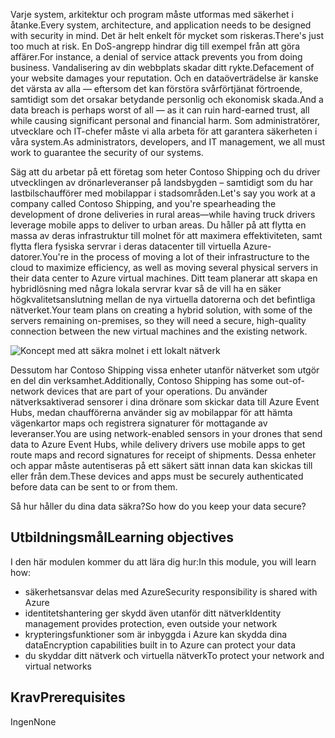 <span data-ttu-id="7444c-101">Varje system, arkitektur och program måste utformas med säkerhet i åtanke.</span><span class="sxs-lookup"><span data-stu-id="7444c-101">Every system, architecture, and application needs to be designed with security in mind.</span></span> <span data-ttu-id="7444c-102">Det är helt enkelt för mycket som riskeras.</span><span class="sxs-lookup"><span data-stu-id="7444c-102">There's just too much at risk.</span></span> <span data-ttu-id="7444c-103">En DoS-angrepp hindrar dig till exempel från att göra affärer.</span><span class="sxs-lookup"><span data-stu-id="7444c-103">For instance, a denial of service attack prevents you from doing business.</span></span> <span data-ttu-id="7444c-104">Vandalisering av din webbplats skadar ditt rykte.</span><span class="sxs-lookup"><span data-stu-id="7444c-104">Defacement of your website damages your reputation.</span></span> <span data-ttu-id="7444c-105">Och en dataöverträdelse är kanske det värsta av alla &mdash; eftersom det kan förstöra svårförtjänat förtroende, samtidigt som det orsakar betydande personlig och ekonomisk skada.</span><span class="sxs-lookup"><span data-stu-id="7444c-105">And a data breach is perhaps worst of all &mdash; as it can ruin hard-earned trust, all while causing significant personal and financial harm.</span></span> <span data-ttu-id="7444c-106">Som administratörer, utvecklare och IT-chefer måste vi alla arbeta för att garantera säkerheten i våra system.</span><span class="sxs-lookup"><span data-stu-id="7444c-106">As administrators, developers, and IT management, we all must work to guarantee the security of our systems.</span></span>

<span data-ttu-id="7444c-107">Säg att du arbetar på ett företag som heter Contoso Shipping och du driver utvecklingen av drönarleveranser på landsbygden – samtidigt som du har lastbilschaufförer med mobilappar i stadsområden.</span><span class="sxs-lookup"><span data-stu-id="7444c-107">Let's say you work at a company called Contoso Shipping, and you're spearheading the development of drone deliveries in rural areas—while having truck drivers leverage mobile apps to deliver to urban areas.</span></span> <span data-ttu-id="7444c-108">Du håller på att flytta en massa av deras infrastruktur till molnet för att maximera effektiviteten, samt flytta flera fysiska servrar i deras datacenter till virtuella Azure-datorer.</span><span class="sxs-lookup"><span data-stu-id="7444c-108">You're in the process of moving a lot of their infrastructure to the cloud to maximize efficiency, as well as moving several physical servers in their data center to Azure virtual machines.</span></span> <span data-ttu-id="7444c-109">Ditt team planerar att skapa en hybridlösning med några lokala servrar kvar så de vill ha en säker högkvalitetsanslutning mellan de nya virtuella datorerna och det befintliga nätverket.</span><span class="sxs-lookup"><span data-stu-id="7444c-109">Your team plans on creating a hybrid solution, with some of the servers remaining on-premises, so they will need a secure, high-quality connection between the new virtual machines and the existing network.</span></span>

![Koncept med att säkra molnet i ett lokalt nätverk](../media/1-heading.png)

<span data-ttu-id="7444c-111">Dessutom har Contoso Shipping vissa enheter utanför nätverket som utgör en del din verksamhet.</span><span class="sxs-lookup"><span data-stu-id="7444c-111">Additionally, Contoso Shipping has some out-of-network devices that are part of your operations.</span></span> <span data-ttu-id="7444c-112">Du använder nätverksaktiverad sensorer i dina drönare som skickar data till Azure Event Hubs, medan chaufförerna använder sig av mobilappar för att hämta vägenkartor maps och registrera signaturer för mottagande av leveranser.</span><span class="sxs-lookup"><span data-stu-id="7444c-112">You are using network-enabled sensors in your drones that send data to Azure Event Hubs, while delivery drivers use mobile apps to get route maps and record signatures for receipt of shipments.</span></span> <span data-ttu-id="7444c-113">Dessa enheter och appar måste autentiseras på ett säkert sätt innan data kan skickas till eller från dem.</span><span class="sxs-lookup"><span data-stu-id="7444c-113">These devices and apps must be securely authenticated before data can be sent to or from them.</span></span>

<span data-ttu-id="7444c-114">Så hur håller du dina data säkra?</span><span class="sxs-lookup"><span data-stu-id="7444c-114">So how do you keep your data secure?</span></span>

## <a name="learning-objectives"></a><span data-ttu-id="7444c-115">Utbildningsmål</span><span class="sxs-lookup"><span data-stu-id="7444c-115">Learning objectives</span></span>

<span data-ttu-id="7444c-116">I den här modulen kommer du att lära dig hur:</span><span class="sxs-lookup"><span data-stu-id="7444c-116">In this module, you will learn how:</span></span>

- <span data-ttu-id="7444c-117">säkerhetsansvar delas med Azure</span><span class="sxs-lookup"><span data-stu-id="7444c-117">Security responsibility is shared with Azure</span></span>
- <span data-ttu-id="7444c-118">identitetshantering ger skydd även utanför ditt nätverk</span><span class="sxs-lookup"><span data-stu-id="7444c-118">Identity management provides protection, even outside your network</span></span>
- <span data-ttu-id="7444c-119">krypteringsfunktioner som är inbyggda i Azure kan skydda dina data</span><span class="sxs-lookup"><span data-stu-id="7444c-119">Encryption capabilities built in to Azure can protect your data</span></span>
- <span data-ttu-id="7444c-120">du skyddar ditt nätverk och virtuella nätverk</span><span class="sxs-lookup"><span data-stu-id="7444c-120">To protect your network and virtual networks</span></span>

## <a name="prerequisites"></a><span data-ttu-id="7444c-121">Krav</span><span class="sxs-lookup"><span data-stu-id="7444c-121">Prerequisites</span></span>  

<span data-ttu-id="7444c-122">Ingen</span><span class="sxs-lookup"><span data-stu-id="7444c-122">None</span></span>